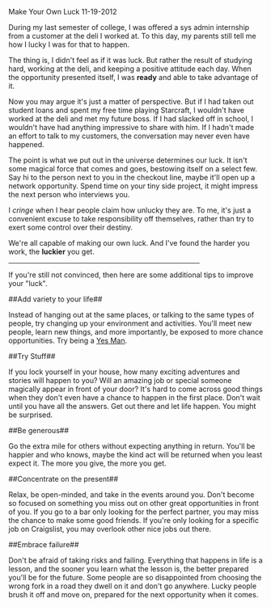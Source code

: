 Make Your Own Luck
11-19-2012

During my last semester of college, I was offered a sys admin internship from a customer at the deli I worked at. To this day, my parents still tell me how I lucky I was for that to happen.

The thing is, I didn't feel as if it was luck. But rather the result of studying hard, working at the deli, and keeping a positive attitude each day. When the opportunity presented itself, I was **ready** and able to take advantage of it.

Now you may argue it's just a matter of perspective. But if I had taken out student loans and spent my free time playing Starcraft, I wouldn't have worked at the deli and met my future boss. If I had slacked off in school, I wouldn't have had anything impressive to share with him. If I hadn't made an effort to talk to my customers, the conversation may never even have happened.

The point is what we put out in the universe determines our luck. It isn't some magical force that comes and goes, bestowing itself on a select few. Say hi to the person next to you in the checkout line, maybe it'll open up a network opportunity. Spend time on your tiny side project, it might impress the next person who interviews you.

I *cringe* when I hear people claim how unlucky they are. To me, it's just a convenient excuse to take responsibility off themselves, rather than try to exert some control over their destiny.

We're all capable of making our own luck. And I've found the harder you work, the **luckier** you get.

<hr width="75%">

If you're still not convinced, then here are some additional tips to improve your "luck".

##Add variety to your life##

Instead of hanging out at the same places, or talking to the same types of people, try changing up your environment and activities. You'll meet new people, learn new things, and more importantly, be exposed to more chance opportunities. Try being a [Yes Man][1].

##Try Stuff##

If you lock yourself in your house, how many exciting adventures and stories will happen to you? Will an amazing job or special someone magically appear in front of your door? It's hard to come across good things when they don't even have a chance to happen in the first place. Don't wait until you have all the answers. Get out there and let life happen. You might be surprised.

##Be generous##

Go the extra mile for others without expecting anything in return. You'll be happier and who knows, maybe the kind act will be returned when you least expect it. The more you give, the more you get.

##Concentrate on the present##

Relax, be open-minded, and take in the events around you. Don't become so focused on something you miss out on other great opportunities in front of you. If you go to a bar only looking for the perfect partner, you may miss the chance to make some good friends. If you're only looking for a specific job on Craigslist, you may overlook other nice jobs out there.

##Embrace failure##

Don't be afraid of taking risks and failing. Everything that happens in life is a lesson, and the sooner you learn what the lesson is, the better prepared you'll be for the future. Some people are so disappointed from choosing the wrong fork in a road they dwell on it and don't go anywhere. Lucky people brush it off and move on, prepared for the next opportunity when it comes.

[1]: http://en.wikipedia.org/wiki/Yes_Man_(film)
